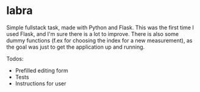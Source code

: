 # labra
Simple fullstack task, made with Python and Flask. This was the first time I 
used Flask, and I'm sure there is a lot to improve. There is also some dummy 
functions (f.ex for choosing the index for a new measurement), as the goal 
was just to get the application up and running.
 
Todos:
* Prefilled editing form
* Tests
* Instructions for user
